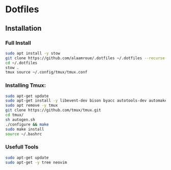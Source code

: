 # Dotfiles

## Installation

### Full Install
   ```bash
   sudo apt install -y stow
   git clone https://github.com/alaamroue/.dotfiles ~/.dotfiles --recurse-submodules 
   cd ~/.dotfiles
   stow .
   tmux source ~/.config/tmux/tmux.conf

   ```

### Installing Tmux:
   ```bash
   sudo apt-get update
   sudo apt-get install -y libevent-dev bison byacc autotools-dev automake build-essential pkg-config autoconf-archive ncurses-dev
   sudo apt remove -y tmux
   git clone https://github.com/tmux/tmux.git
   cd tmux/
   sh autogen.sh
   ./configure && make
   sudo make install
   source ~/.bashrc
   ```

### Usefull Tools
   ```bash
   sudo apt-get update
   sudo apt-get -y tree neovim
